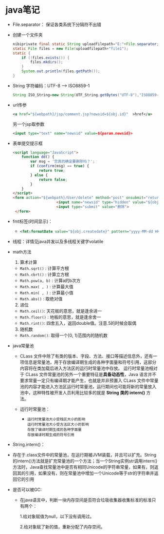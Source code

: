 # java笔记
+ File.separator： 保证各类系统下分隔符不出错

+ 创建一个文件夹

  ```java
  nibiprivate final static String uploadfilepath="E:"+File.separator;
  static File files = new File(uploadfilepath+"file1");
  static {
      if (!files.exists()) {
          files.mkdirs();
      }
      System.out.println(files.getPath());
  }
  ```

+ String 字符编码：UTF-8 --> ISO8859-1

  ```java
  String ISO_String=new String(UTF_String.getBytes("UTF-8"),"ISO8859-1))")
  ```

+ url传参  

  ```xml
  <a href="${webpath}/jsp/comment.jsp?newsid=${obj.id}"  >href</a>
  ```

  另一个jsp取参数

  ```xml
  <input type="text" name="newsid" value=${param.newsid}>
  ```

+ 表单提交提示框

  ```html
  <script language="JavaScript">
      function dd() {
          var msg = '您真的确定要删除吗？';
          if (confirm(msg) == true) {
              return true;
          } else {
              return false;
          }
      }
  </script>
  <form action="${webpath}/User/delete" method="post" onsubmit="return dd()">
                      <input name="newsid" type="hidden" value="${obj.id}">
                      <input type="submit" value="删除">
   </form>
  ```

+ fmt标签(时间显示)：

  + ```xml
    <fmt:formatDate value="${obj.createdate}" pattern="yyyy-MM-dd HH:MM:SS"></fmt:formatDate>
    ```

+ 线程：详情见java并发以及多线程关键字volatile



+ math方法

  1. 算术计算

  - `Math.sqrt()` : 计算平方根
  - `Math.cbrt()` : 计算立方根
  - `Math.pow(a, b)` : 计算a的b次方
  - `Math.max( , )` : 计算最大值
  - `Math.min( , )` : 计算最小值
  - `Math.abs()` : 取绝对值

  2. 进位

  - `Math.ceil()`: 天花板的意思，就是逢余进一
  - `Math.floor()` : 地板的意思，就是逢余舍一
  - `Math.rint()`: 四舍五入，返回double值。注意.5的时候会取偶
  3. 随机数

  - `Math.random()`: 取得一个[0, 1)范围内的随机数

+ java常量池

  + CLass 文件中除了有类的版本、字段、方法、接口等描述信息外，还有一项信息是常量池，用于存放编译期生成的各种字面量和符号引用，这部分内容将在类加载后进入方法区的运行时常量池中存放。
    运行时常量池相对于 CLass 文件常量池的另外一个重要特征是**具备动态性**，Java 语言并不要求常量一定只有编译期才能产生，也就是并非预置入 CLass 文件中常量池的内容才能进入方法区运行时常量池，运行期间也可能将新的常量放入池中，这种特性被开发人员利用比较多的就是 **String 类的 intern()** 方法。
    
  + 运行时常量池：
    
    + ```
      运行时常量池大小受栈区大小的影响
      运行时常量池大小受方法区大小的影响
      存放了编译时期生成的各种字面量
      存放编译时期生成的符号引用
      ```

+  String.intern()： 
  
  + 存在于.class文件中的常量池，在运行期被JVM装载，并且可以扩充。String的intern()方法就是扩充常量池的一个方法；当一个String实例str调用intern()方法时，Java查找常量池中是否有相同Unicode的字符串常量，如果有，则返回其的引用，如果没有，则在常量池中增加一个Unicode等于str的字符串并返回它的引用  

+ 是否可以被GC:

  + 在java语言中，判断一块内存空间是否符合垃圾收集器收集标准的标准只有两个：

    1.给对象赋值为null，以下没有调用过。

    2.给对象赋了新的值，重新分配了内存空间。
